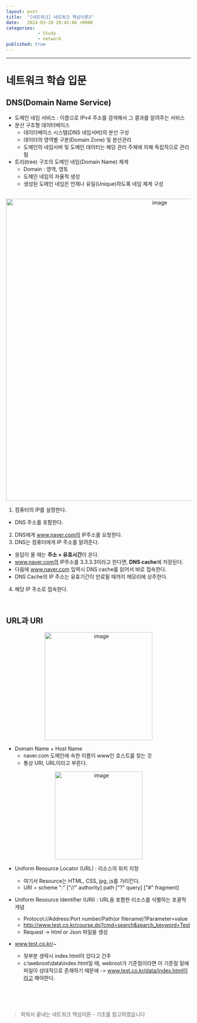 ```yaml
---
layout: post
title:  "[네트워크] 네트워크 핵심이론3"
date:   2024-03-20 20:45:06 +0900
categories: 
            - Study
            - network
published: true
---
```


---

# 네트워크 학습 입문

## DNS(Domain Name Service)
- 도메인 네임 서비스 : 이름으로 IPv4 주소를 검색해서 그 결과를 알려주는 서비스
- 분산 구조형 데이터베이스
  - 데이터베이스 시스템(DNS 네임서버)의 분산 구성
  - 데이터의 영역별 구분(Domain Zone) 및 분산관리
  - 도메인의 네임서버 및 도메인 데이터는 해당 관리 주체에 의해 독립적으로 관리됨
- 트리(tree) 구조의 도메인 네임(Domain Name) 체계
  - Domain : 영역, 영토
  - 도메인 네임의 자율적 생성
  - 생성된 도메인 네임은 언제나 유일(Unique)하도록 네임 체계 구성
<br>

<center><img width="822" alt="image" src="https://github.com/yaejinkong/yaejinkong.github.io/assets/127467781/7830261e-8895-4b97-ac3c-6c76bb9eb008"></center>

1. 컴퓨터의 IP를 설정한다. 
  - DNS 주소를 포함한다.
2. DNS에게 www.naver.com의 IP주소를 요청한다.
3. DNS는 컴퓨터에게 IP 주소를 알려준다.
  - 응답이 올 때는 <strong>주소 + 유효시간</strong>이 온다. 
  - www.naver.com의 IP주소를 3.3.3.3이라고 한다면, <strong>DNS cache</strong>에 저장된다.
  - 다음에 www.naver.com 입력시 DNS cache를 읽어서 바로 접속한다.
  - DNS Cache의 IP 주소는 유효기간이 만료될 때까지 메모리에 상주한다. 
4. 해당 IP 주소로 접속한다.
<br>

## URL과 URI
<center><img width="294" alt="image" src="https://github.com/yaejinkong/yaejinkong.github.io/assets/127467781/31a90794-a293-4401-85ae-172aa36b0317"></center>

- Domain Name + Host Name
  - naver.com 도메인에 속한 이름이 www인 호스트를 찾는 것
  - 통상 URI, URL이라고 부른다. 

<center><img width="239" alt="image" src="https://github.com/yaejinkong/yaejinkong.github.io/assets/127467781/49f0f83b-88b2-4600-a799-596ebcff5fd2"></center>

- Uniform Resource Locator (URL) : 리소스의 위치 지정
  - 여기서 Resource는 HTML, CSS, jpg, js를 가리킨다.
  - URI = scheme ":" ["//" authority] path ["?" query] ["#" fragment]

- Uniform Resource Identifier (URI) : URL을 포함한 리소스를 식별하는 포괄적 개념
  - Protocol://Address:Port number/Path(or filename)?Parameter=value
  - http://www.test.co.kr/course.do?cmd=search&search_keyword=Test
  - Request -> html or Json 파일을 생성

- www.test.co.kr/~ 
  - 뒷부분 생략시 index.html이 있다고 간주
  - c:\webroot\data\index.html일 때, webroot가 기준점이라면 이 기준점 밑에 파일이 상대적으로 존재하기 때문에 -> www.test.co.kr/data/index.html이라고 해야한다.














<br>
<br>
<br>

<blockquote>외워서 끝내는 네트워크 핵심이론 - 기초를 참고하였습니다</blockquote>










  

  


